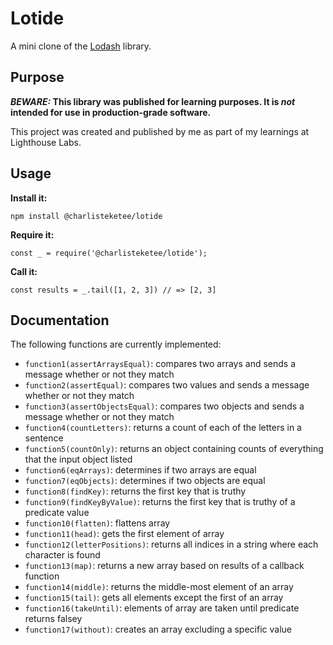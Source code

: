 # Lotide

A mini clone of the [Lodash](https://lodash.com) library.

## Purpose

**_BEWARE:_ This library was published for learning purposes. It is _not_ intended for use in production-grade software.**

This project was created and published by me as part of my learnings at Lighthouse Labs. 

## Usage

**Install it:**

`npm install @charlisteketee/lotide`

**Require it:**

`const _ = require('@charlisteketee/lotide');`

**Call it:**

`const results = _.tail([1, 2, 3]) // => [2, 3]`

## Documentation

The following functions are currently implemented:

* `function1(assertArraysEqual)`: compares two arrays and sends a message whether or not they match
* `function2(assertEqual)`: compares two values and sends a message whether or not they match
* `function3(assertObjectsEqual)`: compares two objects and sends a message whether or not they match
* `function4(countLetters)`: returns a count of each of the letters in a sentence
* `function5(countOnly)`: returns an object containing counts of everything that the input object listed
* `function6(eqArrays)`: determines if two arrays are equal
* `function7(eqObjects)`: determines if two objects are equal
* `function8(findKey)`: returns the first key that is truthy
* `function9(findKeyByValue)`: returns the first key that is truthy of a predicate value
* `function10(flatten)`: flattens array 
* `function11(head)`: gets the first element of array
* `function12(letterPositions)`: returns all indices in a string where each character is found
* `function13(map)`: returns a new array based on results of a callback function
* `function14(middle)`: returns the middle-most element of an array
* `function15(tail)`: gets all elements except the first of an array
* `function16(takeUntil)`: elements of array are taken until predicate returns falsey
* `function17(without)`: creates an array excluding a specific value
